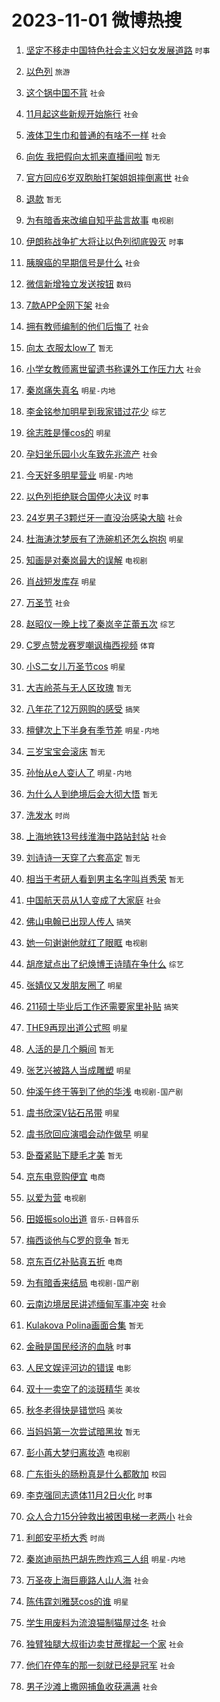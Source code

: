 # 2023-11-01 微博热搜 
1. [坚定不移走中国特色社会主义妇女发展道路](https://m.weibo.cn/search?containerid=100103type%3D1%26t%3D10%26q%3D%23%E5%9D%9A%E5%AE%9A%E4%B8%8D%E7%A7%BB%E8%B5%B0%E4%B8%AD%E5%9B%BD%E7%89%B9%E8%89%B2%E7%A4%BE%E4%BC%9A%E4%B8%BB%E4%B9%89%E5%A6%87%E5%A5%B3%E5%8F%91%E5%B1%95%E9%81%93%E8%B7%AF%23&stream_entry_id=51&isnewpage=1&extparam=seat%3D1%26stream_entry_id%3D51%26c_type%3D51%26q%3D%2523%25E5%259D%259A%25E5%25AE%259A%25E4%25B8%258D%25E7%25A7%25BB%25E8%25B5%25B0%25E4%25B8%25AD%25E5%259B%25BD%25E7%2589%25B9%25E8%2589%25B2%25E7%25A4%25BE%25E4%25BC%259A%25E4%25B8%25BB%25E4%25B9%2589%25E5%25A6%2587%25E5%25A5%25B3%25E5%258F%2591%25E5%25B1%2595%25E9%2581%2593%25E8%25B7%25AF%2523%26cate%3D10103%26pos%3D0%26filter_type%3Drealtimehot%26dgr%3D0%26display_time%3D1698786250%26pre_seqid%3D169878625049602049926) `时事` 

2. [以色列](https://m.weibo.cn/search?containerid=100103type%3D1%26t%3D10%26q%3D%23%E4%BB%A5%E8%89%B2%E5%88%97%23&stream_entry_id=31&isnewpage=1&extparam=seat%3D1%26flag%3D16%26c_type%3D31%26realpos%3D1%26band_rank%3D1%26cate%3D5001%26lcate%3D5001%26q%3D%2523%25E4%25BB%25A5%25E8%2589%25B2%25E5%2588%2597%2523%26dgr%3D0%26filter_type%3Drealtimehot%26stream_entry_id%3D31%26pos%3D0%26display_time%3D1698786250%26pre_seqid%3D169878625049602049926) `旅游` 

3. [这个锅中国不背](https://m.weibo.cn/search?containerid=100103type%3D1%26t%3D10%26q%3D%23%E8%BF%99%E4%B8%AA%E9%94%85%E4%B8%AD%E5%9B%BD%E4%B8%8D%E8%83%8C%23&stream_entry_id=31&isnewpage=1&extparam=seat%3D1%26flag%3D1%26c_type%3D31%26realpos%3D2%26band_rank%3D2%26cate%3D5001%26lcate%3D5001%26q%3D%2523%25E8%25BF%2599%25E4%25B8%25AA%25E9%2594%2585%25E4%25B8%25AD%25E5%259B%25BD%25E4%25B8%258D%25E8%2583%258C%2523%26dgr%3D0%26filter_type%3Drealtimehot%26stream_entry_id%3D31%26pos%3D1%26display_time%3D1698786250%26pre_seqid%3D169878625049602049926) `社会` 

4. [11月起这些新规开始施行](https://m.weibo.cn/search?containerid=100103type%3D1%26t%3D10%26q%3D%2311%E6%9C%88%E8%B5%B7%E8%BF%99%E4%BA%9B%E6%96%B0%E8%A7%84%E5%BC%80%E5%A7%8B%E6%96%BD%E8%A1%8C%23&stream_entry_id=31&isnewpage=1&extparam=seat%3D1%26flag%3D0%26c_type%3D31%26realpos%3D3%26band_rank%3D3%26cate%3D5001%26lcate%3D5001%26q%3D%252311%25E6%259C%2588%25E8%25B5%25B7%25E8%25BF%2599%25E4%25BA%259B%25E6%2596%25B0%25E8%25A7%2584%25E5%25BC%2580%25E5%25A7%258B%25E6%2596%25BD%25E8%25A1%258C%2523%26dgr%3D0%26filter_type%3Drealtimehot%26stream_entry_id%3D31%26pos%3D2%26display_time%3D1698786250%26pre_seqid%3D169878625049602049926) `社会` 

5. [液体卫生巾和普通的有啥不一样](https://m.weibo.cn/search?containerid=100103type%3D1%26t%3D10%26q%3D%23%E6%B6%B2%E4%BD%93%E5%8D%AB%E7%94%9F%E5%B7%BE%E5%92%8C%E6%99%AE%E9%80%9A%E7%9A%84%E6%9C%89%E5%95%A5%E4%B8%8D%E4%B8%80%E6%A0%B7%23&stream_entry_id=31&isnewpage=1&extparam=seat%3D1%26stream_entry_id%3D31%26c_type%3D31%26band_rank%3D4%26cate%3D5001%26is_ad_pos%3D1%26dgr%3D0%26adid%3D209761%26pos%3D3%26filter_type%3Drealtimehot%26q%3D%2523%25E6%25B6%25B2%25E4%25BD%2593%25E5%258D%25AB%25E7%2594%259F%25E5%25B7%25BE%25E5%2592%258C%25E6%2599%25AE%25E9%2580%259A%25E7%259A%2584%25E6%259C%2589%25E5%2595%25A5%25E4%25B8%258D%25E4%25B8%2580%25E6%25A0%25B7%2523%26lcate%3D5001%26topic_ad%3D1%26display_time%3D1698786250%26pre_seqid%3D169878625049602049926) `社会` 

6. [向佐 我把假向太抓来直播间啦](https://m.weibo.cn/search?containerid=100103type%3D1%26t%3D10%26q%3D%E5%90%91%E4%BD%90+%E6%88%91%E6%8A%8A%E5%81%87%E5%90%91%E5%A4%AA%E6%8A%93%E6%9D%A5%E7%9B%B4%E6%92%AD%E9%97%B4%E5%95%A6&stream_entry_id=31&isnewpage=1&extparam=seat%3D1%26flag%3D2%26c_type%3D31%26realpos%3D4%26band_rank%3D4%26cate%3D5001%26lcate%3D5001%26q%3D%25E5%2590%2591%25E4%25BD%2590%2520%25E6%2588%2591%25E6%258A%258A%25E5%2581%2587%25E5%2590%2591%25E5%25A4%25AA%25E6%258A%2593%25E6%259D%25A5%25E7%259B%25B4%25E6%2592%25AD%25E9%2597%25B4%25E5%2595%25A6%26dgr%3D0%26filter_type%3Drealtimehot%26stream_entry_id%3D31%26pos%3D4%26display_time%3D1698786250%26pre_seqid%3D169878625049602049926) `暂无` 

7. [官方回应6岁双胞胎打架姐姐摔倒离世](https://m.weibo.cn/search?containerid=100103type%3D1%26t%3D10%26q%3D%23%E5%AE%98%E6%96%B9%E5%9B%9E%E5%BA%946%E5%B2%81%E5%8F%8C%E8%83%9E%E8%83%8E%E6%89%93%E6%9E%B6%E5%A7%90%E5%A7%90%E6%91%94%E5%80%92%E7%A6%BB%E4%B8%96%23&stream_entry_id=31&isnewpage=1&extparam=seat%3D1%26flag%3D0%26c_type%3D31%26realpos%3D5%26band_rank%3D5%26cate%3D5001%26lcate%3D5001%26q%3D%2523%25E5%25AE%2598%25E6%2596%25B9%25E5%259B%259E%25E5%25BA%25946%25E5%25B2%2581%25E5%258F%258C%25E8%2583%259E%25E8%2583%258E%25E6%2589%2593%25E6%259E%25B6%25E5%25A7%2590%25E5%25A7%2590%25E6%2591%2594%25E5%2580%2592%25E7%25A6%25BB%25E4%25B8%2596%2523%26dgr%3D0%26filter_type%3Drealtimehot%26stream_entry_id%3D31%26pos%3D5%26display_time%3D1698786250%26pre_seqid%3D169878625049602049926) `社会` 

8. [退款](https://m.weibo.cn/search?containerid=100103type%3D1%26t%3D10%26q%3D%E9%80%80%E6%AC%BE&stream_entry_id=31&isnewpage=1&extparam=seat%3D1%26flag%3D2%26c_type%3D31%26realpos%3D6%26band_rank%3D6%26cate%3D5001%26lcate%3D5001%26q%3D%25E9%2580%2580%25E6%25AC%25BE%26dgr%3D0%26filter_type%3Drealtimehot%26stream_entry_id%3D31%26pos%3D6%26display_time%3D1698786250%26pre_seqid%3D169878625049602049926) `暂无` 

9. [为有暗香来改编自知乎盐言故事](https://m.weibo.cn/search?containerid=100103type%3D1%26t%3D10%26q%3D%23%E4%B8%BA%E6%9C%89%E6%9A%97%E9%A6%99%E6%9D%A5%E6%94%B9%E7%BC%96%E8%87%AA%E7%9F%A5%E4%B9%8E%E7%9B%90%E8%A8%80%E6%95%85%E4%BA%8B%23&stream_entry_id=31&isnewpage=1&extparam=seat%3D1%26stream_entry_id%3D31%26c_type%3D31%26band_rank%3D7%26cate%3D5001%26is_ad_pos%3D1%26dgr%3D0%26adid%3D209891%26pos%3D7%26filter_type%3Drealtimehot%26q%3D%2523%25E4%25B8%25BA%25E6%259C%2589%25E6%259A%2597%25E9%25A6%2599%25E6%259D%25A5%25E6%2594%25B9%25E7%25BC%2596%25E8%2587%25AA%25E7%259F%25A5%25E4%25B9%258E%25E7%259B%2590%25E8%25A8%2580%25E6%2595%2585%25E4%25BA%258B%2523%26lcate%3D5001%26topic_ad%3D1%26display_time%3D1698786250%26pre_seqid%3D169878625049602049926) `电视剧` 

10. [伊朗称战争扩大将让以色列彻底毁灭](https://m.weibo.cn/search?containerid=100103type%3D1%26t%3D10%26q%3D%23%E4%BC%8A%E6%9C%97%E7%A7%B0%E6%88%98%E4%BA%89%E6%89%A9%E5%A4%A7%E5%B0%86%E8%AE%A9%E4%BB%A5%E8%89%B2%E5%88%97%E5%BD%BB%E5%BA%95%E6%AF%81%E7%81%AD%23&stream_entry_id=31&isnewpage=1&extparam=seat%3D1%26flag%3D0%26c_type%3D31%26realpos%3D7%26band_rank%3D7%26cate%3D5001%26lcate%3D5001%26q%3D%2523%25E4%25BC%258A%25E6%259C%2597%25E7%25A7%25B0%25E6%2588%2598%25E4%25BA%2589%25E6%2589%25A9%25E5%25A4%25A7%25E5%25B0%2586%25E8%25AE%25A9%25E4%25BB%25A5%25E8%2589%25B2%25E5%2588%2597%25E5%25BD%25BB%25E5%25BA%2595%25E6%25AF%2581%25E7%2581%25AD%2523%26dgr%3D0%26filter_type%3Drealtimehot%26stream_entry_id%3D31%26pos%3D8%26display_time%3D1698786250%26pre_seqid%3D169878625049602049926) `时事` 

11. [胰腺癌的早期信号是什么](https://m.weibo.cn/search?containerid=100103type%3D1%26t%3D10%26q%3D%23%E8%83%B0%E8%85%BA%E7%99%8C%E7%9A%84%E6%97%A9%E6%9C%9F%E4%BF%A1%E5%8F%B7%E6%98%AF%E4%BB%80%E4%B9%88%23&stream_entry_id=31&isnewpage=1&extparam=seat%3D1%26flag%3D0%26c_type%3D31%26realpos%3D8%26band_rank%3D8%26cate%3D5001%26lcate%3D5001%26q%3D%2523%25E8%2583%25B0%25E8%2585%25BA%25E7%2599%258C%25E7%259A%2584%25E6%2597%25A9%25E6%259C%259F%25E4%25BF%25A1%25E5%258F%25B7%25E6%2598%25AF%25E4%25BB%2580%25E4%25B9%2588%2523%26dgr%3D0%26filter_type%3Drealtimehot%26stream_entry_id%3D31%26pos%3D9%26display_time%3D1698786250%26pre_seqid%3D169878625049602049926) `社会` 

12. [微信新增独立发送按钮](https://m.weibo.cn/search?containerid=100103type%3D1%26t%3D10%26q%3D%23%E5%BE%AE%E4%BF%A1%E6%96%B0%E5%A2%9E%E7%8B%AC%E7%AB%8B%E5%8F%91%E9%80%81%E6%8C%89%E9%92%AE%23&stream_entry_id=31&isnewpage=1&extparam=seat%3D1%26flag%3D0%26c_type%3D31%26realpos%3D9%26band_rank%3D9%26cate%3D5001%26lcate%3D5001%26q%3D%2523%25E5%25BE%25AE%25E4%25BF%25A1%25E6%2596%25B0%25E5%25A2%259E%25E7%258B%25AC%25E7%25AB%258B%25E5%258F%2591%25E9%2580%2581%25E6%258C%2589%25E9%2592%25AE%2523%26dgr%3D0%26filter_type%3Drealtimehot%26stream_entry_id%3D31%26pos%3D10%26display_time%3D1698786250%26pre_seqid%3D169878625049602049926) `数码` 

13. [7款APP全网下架](https://m.weibo.cn/search?containerid=100103type%3D1%26t%3D10%26q%3D%237%E6%AC%BEAPP%E5%85%A8%E7%BD%91%E4%B8%8B%E6%9E%B6%23&stream_entry_id=31&isnewpage=1&extparam=seat%3D1%26flag%3D0%26c_type%3D31%26realpos%3D10%26band_rank%3D10%26cate%3D5001%26lcate%3D5001%26q%3D%25237%25E6%25AC%25BEAPP%25E5%2585%25A8%25E7%25BD%2591%25E4%25B8%258B%25E6%259E%25B6%2523%26dgr%3D0%26filter_type%3Drealtimehot%26stream_entry_id%3D31%26pos%3D11%26display_time%3D1698786250%26pre_seqid%3D169878625049602049926) `社会` 

14. [拥有教师编制的他们后悔了](https://m.weibo.cn/search?containerid=100103type%3D1%26t%3D10%26q%3D%23%E6%8B%A5%E6%9C%89%E6%95%99%E5%B8%88%E7%BC%96%E5%88%B6%E7%9A%84%E4%BB%96%E4%BB%AC%E5%90%8E%E6%82%94%E4%BA%86%23&stream_entry_id=31&isnewpage=1&extparam=seat%3D1%26flag%3D2%26c_type%3D31%26realpos%3D11%26band_rank%3D11%26cate%3D5001%26lcate%3D5001%26q%3D%2523%25E6%258B%25A5%25E6%259C%2589%25E6%2595%2599%25E5%25B8%2588%25E7%25BC%2596%25E5%2588%25B6%25E7%259A%2584%25E4%25BB%2596%25E4%25BB%25AC%25E5%2590%258E%25E6%2582%2594%25E4%25BA%2586%2523%26dgr%3D0%26filter_type%3Drealtimehot%26stream_entry_id%3D31%26pos%3D12%26display_time%3D1698786250%26pre_seqid%3D169878625049602049926) `社会` 

15. [向太 衣服太low了](https://m.weibo.cn/search?containerid=100103type%3D1%26t%3D10%26q%3D%E5%90%91%E5%A4%AA+%E8%A1%A3%E6%9C%8D%E5%A4%AAlow%E4%BA%86&stream_entry_id=31&isnewpage=1&extparam=seat%3D1%26flag%3D2%26c_type%3D31%26realpos%3D12%26band_rank%3D12%26cate%3D5001%26lcate%3D5001%26q%3D%25E5%2590%2591%25E5%25A4%25AA%2520%25E8%25A1%25A3%25E6%259C%258D%25E5%25A4%25AAlow%25E4%25BA%2586%26dgr%3D0%26filter_type%3Drealtimehot%26stream_entry_id%3D31%26pos%3D13%26display_time%3D1698786250%26pre_seqid%3D169878625049602049926) `暂无` 

16. [小学女教师离世留遗书称课外工作压力大](https://m.weibo.cn/search?containerid=100103type%3D1%26t%3D10%26q%3D%23%E5%B0%8F%E5%AD%A6%E5%A5%B3%E6%95%99%E5%B8%88%E7%A6%BB%E4%B8%96%E7%95%99%E9%81%97%E4%B9%A6%E7%A7%B0%E8%AF%BE%E5%A4%96%E5%B7%A5%E4%BD%9C%E5%8E%8B%E5%8A%9B%E5%A4%A7%23&stream_entry_id=31&isnewpage=1&extparam=seat%3D1%26flag%3D0%26c_type%3D31%26realpos%3D13%26band_rank%3D13%26cate%3D5001%26lcate%3D5001%26q%3D%2523%25E5%25B0%258F%25E5%25AD%25A6%25E5%25A5%25B3%25E6%2595%2599%25E5%25B8%2588%25E7%25A6%25BB%25E4%25B8%2596%25E7%2595%2599%25E9%2581%2597%25E4%25B9%25A6%25E7%25A7%25B0%25E8%25AF%25BE%25E5%25A4%2596%25E5%25B7%25A5%25E4%25BD%259C%25E5%258E%258B%25E5%258A%259B%25E5%25A4%25A7%2523%26dgr%3D0%26filter_type%3Drealtimehot%26stream_entry_id%3D31%26pos%3D14%26display_time%3D1698786250%26pre_seqid%3D169878625049602049926) `社会` 

17. [秦岚痛失真名](https://m.weibo.cn/search?containerid=100103type%3D1%26t%3D10%26q%3D%23%E7%A7%A6%E5%B2%9A%E7%97%9B%E5%A4%B1%E7%9C%9F%E5%90%8D%23&stream_entry_id=31&isnewpage=1&extparam=seat%3D1%26flag%3D0%26c_type%3D31%26realpos%3D14%26band_rank%3D14%26cate%3D5001%26lcate%3D5001%26q%3D%2523%25E7%25A7%25A6%25E5%25B2%259A%25E7%2597%259B%25E5%25A4%25B1%25E7%259C%259F%25E5%2590%258D%2523%26dgr%3D0%26filter_type%3Drealtimehot%26stream_entry_id%3D31%26pos%3D15%26display_time%3D1698786250%26pre_seqid%3D169878625049602049926) `明星-内地` 

18. [李金铭参加明星到我家错过花少](https://m.weibo.cn/search?containerid=100103type%3D1%26t%3D10%26q%3D%23%E6%9D%8E%E9%87%91%E9%93%AD%E5%8F%82%E5%8A%A0%E6%98%8E%E6%98%9F%E5%88%B0%E6%88%91%E5%AE%B6%E9%94%99%E8%BF%87%E8%8A%B1%E5%B0%91%23&stream_entry_id=31&isnewpage=1&extparam=seat%3D1%26flag%3D0%26c_type%3D31%26realpos%3D15%26band_rank%3D15%26cate%3D5001%26lcate%3D5001%26q%3D%2523%25E6%259D%258E%25E9%2587%2591%25E9%2593%25AD%25E5%258F%2582%25E5%258A%25A0%25E6%2598%258E%25E6%2598%259F%25E5%2588%25B0%25E6%2588%2591%25E5%25AE%25B6%25E9%2594%2599%25E8%25BF%2587%25E8%258A%25B1%25E5%25B0%2591%2523%26dgr%3D0%26filter_type%3Drealtimehot%26stream_entry_id%3D31%26pos%3D16%26display_time%3D1698786250%26pre_seqid%3D169878625049602049926) `综艺` 

19. [徐志胜是懂cos的](https://m.weibo.cn/search?containerid=100103type%3D1%26t%3D10%26q%3D%23%E5%BE%90%E5%BF%97%E8%83%9C%E6%98%AF%E6%87%82cos%E7%9A%84%23&stream_entry_id=31&isnewpage=1&extparam=seat%3D1%26flag%3D0%26c_type%3D31%26realpos%3D16%26band_rank%3D16%26cate%3D5001%26lcate%3D5001%26q%3D%2523%25E5%25BE%2590%25E5%25BF%2597%25E8%2583%259C%25E6%2598%25AF%25E6%2587%2582cos%25E7%259A%2584%2523%26dgr%3D0%26filter_type%3Drealtimehot%26stream_entry_id%3D31%26pos%3D17%26display_time%3D1698786250%26pre_seqid%3D169878625049602049926) `明星` 

20. [孕妇坐乐园小火车致先兆流产](https://m.weibo.cn/search?containerid=100103type%3D1%26t%3D10%26q%3D%23%E5%AD%95%E5%A6%87%E5%9D%90%E4%B9%90%E5%9B%AD%E5%B0%8F%E7%81%AB%E8%BD%A6%E8%87%B4%E5%85%88%E5%85%86%E6%B5%81%E4%BA%A7%23&stream_entry_id=31&isnewpage=1&extparam=seat%3D1%26flag%3D0%26c_type%3D31%26realpos%3D17%26band_rank%3D17%26cate%3D5001%26lcate%3D5001%26q%3D%2523%25E5%25AD%2595%25E5%25A6%2587%25E5%259D%2590%25E4%25B9%2590%25E5%259B%25AD%25E5%25B0%258F%25E7%2581%25AB%25E8%25BD%25A6%25E8%2587%25B4%25E5%2585%2588%25E5%2585%2586%25E6%25B5%2581%25E4%25BA%25A7%2523%26dgr%3D0%26filter_type%3Drealtimehot%26stream_entry_id%3D31%26pos%3D18%26display_time%3D1698786250%26pre_seqid%3D169878625049602049926) `社会` 

21. [今天好多明星营业](https://m.weibo.cn/search?containerid=100103type%3D1%26t%3D10%26q%3D%23%E4%BB%8A%E5%A4%A9%E5%A5%BD%E5%A4%9A%E6%98%8E%E6%98%9F%E8%90%A5%E4%B8%9A%23&stream_entry_id=31&isnewpage=1&extparam=seat%3D1%26flag%3D0%26c_type%3D31%26realpos%3D18%26band_rank%3D18%26cate%3D5001%26lcate%3D5001%26q%3D%2523%25E4%25BB%258A%25E5%25A4%25A9%25E5%25A5%25BD%25E5%25A4%259A%25E6%2598%258E%25E6%2598%259F%25E8%2590%25A5%25E4%25B8%259A%2523%26dgr%3D0%26filter_type%3Drealtimehot%26stream_entry_id%3D31%26pos%3D19%26display_time%3D1698786250%26pre_seqid%3D169878625049602049926) `明星-内地` 

22. [以色列拒绝联合国停火决议](https://m.weibo.cn/search?containerid=100103type%3D1%26t%3D10%26q%3D%23%E4%BB%A5%E8%89%B2%E5%88%97%E6%8B%92%E7%BB%9D%E8%81%94%E5%90%88%E5%9B%BD%E5%81%9C%E7%81%AB%E5%86%B3%E8%AE%AE%23&stream_entry_id=31&isnewpage=1&extparam=seat%3D1%26flag%3D0%26c_type%3D31%26realpos%3D19%26band_rank%3D19%26cate%3D5001%26lcate%3D5001%26q%3D%2523%25E4%25BB%25A5%25E8%2589%25B2%25E5%2588%2597%25E6%258B%2592%25E7%25BB%259D%25E8%2581%2594%25E5%2590%2588%25E5%259B%25BD%25E5%2581%259C%25E7%2581%25AB%25E5%2586%25B3%25E8%25AE%25AE%2523%26dgr%3D0%26filter_type%3Drealtimehot%26stream_entry_id%3D31%26pos%3D20%26display_time%3D1698786250%26pre_seqid%3D169878625049602049926) `时事` 

23. [24岁男子3颗烂牙一直没治感染大脑](https://m.weibo.cn/search?containerid=100103type%3D1%26t%3D10%26q%3D%2324%E5%B2%81%E7%94%B7%E5%AD%903%E9%A2%97%E7%83%82%E7%89%99%E4%B8%80%E7%9B%B4%E6%B2%A1%E6%B2%BB%E6%84%9F%E6%9F%93%E5%A4%A7%E8%84%91%23&stream_entry_id=31&isnewpage=1&extparam=seat%3D1%26flag%3D0%26c_type%3D31%26realpos%3D20%26band_rank%3D20%26cate%3D5001%26lcate%3D5001%26q%3D%252324%25E5%25B2%2581%25E7%2594%25B7%25E5%25AD%25903%25E9%25A2%2597%25E7%2583%2582%25E7%2589%2599%25E4%25B8%2580%25E7%259B%25B4%25E6%25B2%25A1%25E6%25B2%25BB%25E6%2584%259F%25E6%259F%2593%25E5%25A4%25A7%25E8%2584%2591%2523%26dgr%3D0%26filter_type%3Drealtimehot%26stream_entry_id%3D31%26pos%3D21%26display_time%3D1698786250%26pre_seqid%3D169878625049602049926) `社会` 

24. [杜海涛沈梦辰有了洗碗机还怎么抱抱](https://m.weibo.cn/search?containerid=100103type%3D1%26t%3D10%26q%3D%23%E6%9D%9C%E6%B5%B7%E6%B6%9B%E6%B2%88%E6%A2%A6%E8%BE%B0%E6%9C%89%E4%BA%86%E6%B4%97%E7%A2%97%E6%9C%BA%E8%BF%98%E6%80%8E%E4%B9%88%E6%8A%B1%E6%8A%B1%23&stream_entry_id=31&isnewpage=1&extparam=seat%3D1%26flag%3D0%26c_type%3D31%26realpos%3D21%26band_rank%3D21%26cate%3D5001%26lcate%3D5001%26q%3D%2523%25E6%259D%259C%25E6%25B5%25B7%25E6%25B6%259B%25E6%25B2%2588%25E6%25A2%25A6%25E8%25BE%25B0%25E6%259C%2589%25E4%25BA%2586%25E6%25B4%2597%25E7%25A2%2597%25E6%259C%25BA%25E8%25BF%2598%25E6%2580%258E%25E4%25B9%2588%25E6%258A%25B1%25E6%258A%25B1%2523%26dgr%3D0%26filter_type%3Drealtimehot%26stream_entry_id%3D31%26pos%3D22%26display_time%3D1698786250%26pre_seqid%3D169878625049602049926) `明星` 

25. [知画是对秦岚最大的误解](https://m.weibo.cn/search?containerid=100103type%3D1%26t%3D10%26q%3D%23%E7%9F%A5%E7%94%BB%E6%98%AF%E5%AF%B9%E7%A7%A6%E5%B2%9A%E6%9C%80%E5%A4%A7%E7%9A%84%E8%AF%AF%E8%A7%A3%23&stream_entry_id=31&isnewpage=1&extparam=seat%3D1%26flag%3D0%26c_type%3D31%26realpos%3D22%26band_rank%3D22%26cate%3D5001%26lcate%3D5001%26q%3D%2523%25E7%259F%25A5%25E7%2594%25BB%25E6%2598%25AF%25E5%25AF%25B9%25E7%25A7%25A6%25E5%25B2%259A%25E6%259C%2580%25E5%25A4%25A7%25E7%259A%2584%25E8%25AF%25AF%25E8%25A7%25A3%2523%26dgr%3D0%26filter_type%3Drealtimehot%26stream_entry_id%3D31%26pos%3D23%26display_time%3D1698786250%26pre_seqid%3D169878625049602049926) `电视剧` 

26. [肖战短发库存](https://m.weibo.cn/search?containerid=100103type%3D1%26t%3D10%26q%3D%23%E8%82%96%E6%88%98%E7%9F%AD%E5%8F%91%E5%BA%93%E5%AD%98%23&stream_entry_id=31&isnewpage=1&extparam=seat%3D1%26flag%3D0%26c_type%3D31%26realpos%3D23%26band_rank%3D23%26cate%3D5001%26lcate%3D5001%26q%3D%2523%25E8%2582%2596%25E6%2588%2598%25E7%259F%25AD%25E5%258F%2591%25E5%25BA%2593%25E5%25AD%2598%2523%26dgr%3D0%26filter_type%3Drealtimehot%26stream_entry_id%3D31%26pos%3D24%26display_time%3D1698786250%26pre_seqid%3D169878625049602049926) `明星` 

27. [万圣节](https://m.weibo.cn/search?containerid=100103type%3D1%26t%3D10%26q%3D%E4%B8%87%E5%9C%A3%E8%8A%82&stream_entry_id=31&isnewpage=1&extparam=seat%3D1%26flag%3D0%26c_type%3D31%26realpos%3D24%26band_rank%3D24%26cate%3D5001%26lcate%3D5001%26q%3D%25E4%25B8%2587%25E5%259C%25A3%25E8%258A%2582%26dgr%3D0%26filter_type%3Drealtimehot%26stream_entry_id%3D31%26pos%3D25%26display_time%3D1698786250%26pre_seqid%3D169878625049602049926) `社会` 

28. [赵昭仪一晚上找了秦岚辛芷蕾五次](https://m.weibo.cn/search?containerid=100103type%3D1%26t%3D10%26q%3D%23%E8%B5%B5%E6%98%AD%E4%BB%AA%E4%B8%80%E6%99%9A%E4%B8%8A%E6%89%BE%E4%BA%86%E7%A7%A6%E5%B2%9A%E8%BE%9B%E8%8A%B7%E8%95%BE%E4%BA%94%E6%AC%A1%23&stream_entry_id=31&isnewpage=1&extparam=seat%3D1%26flag%3D0%26c_type%3D31%26realpos%3D25%26band_rank%3D25%26cate%3D5001%26lcate%3D5001%26q%3D%2523%25E8%25B5%25B5%25E6%2598%25AD%25E4%25BB%25AA%25E4%25B8%2580%25E6%2599%259A%25E4%25B8%258A%25E6%2589%25BE%25E4%25BA%2586%25E7%25A7%25A6%25E5%25B2%259A%25E8%25BE%259B%25E8%258A%25B7%25E8%2595%25BE%25E4%25BA%2594%25E6%25AC%25A1%2523%26dgr%3D0%26filter_type%3Drealtimehot%26stream_entry_id%3D31%26pos%3D26%26display_time%3D1698786250%26pre_seqid%3D169878625049602049926) `综艺` 

29. [C罗点赞龙赛罗嘲讽梅西视频](https://m.weibo.cn/search?containerid=100103type%3D1%26t%3D10%26q%3D%23C%E7%BD%97%E7%82%B9%E8%B5%9E%E9%BE%99%E8%B5%9B%E7%BD%97%E5%98%B2%E8%AE%BD%E6%A2%85%E8%A5%BF%E8%A7%86%E9%A2%91%23&stream_entry_id=31&isnewpage=1&extparam=seat%3D1%26flag%3D0%26c_type%3D31%26realpos%3D26%26band_rank%3D26%26cate%3D5001%26lcate%3D5001%26q%3D%2523C%25E7%25BD%2597%25E7%2582%25B9%25E8%25B5%259E%25E9%25BE%2599%25E8%25B5%259B%25E7%25BD%2597%25E5%2598%25B2%25E8%25AE%25BD%25E6%25A2%2585%25E8%25A5%25BF%25E8%25A7%2586%25E9%25A2%2591%2523%26dgr%3D0%26filter_type%3Drealtimehot%26stream_entry_id%3D31%26pos%3D27%26display_time%3D1698786250%26pre_seqid%3D169878625049602049926) `体育` 

30. [小S二女儿万圣节cos](https://m.weibo.cn/search?containerid=100103type%3D1%26t%3D10%26q%3D%23%E5%B0%8FS%E4%BA%8C%E5%A5%B3%E5%84%BF%E4%B8%87%E5%9C%A3%E8%8A%82cos%23&stream_entry_id=31&isnewpage=1&extparam=seat%3D1%26flag%3D0%26c_type%3D31%26realpos%3D27%26band_rank%3D27%26cate%3D5001%26lcate%3D5001%26q%3D%2523%25E5%25B0%258FS%25E4%25BA%258C%25E5%25A5%25B3%25E5%2584%25BF%25E4%25B8%2587%25E5%259C%25A3%25E8%258A%2582cos%2523%26dgr%3D0%26filter_type%3Drealtimehot%26stream_entry_id%3D31%26pos%3D28%26display_time%3D1698786250%26pre_seqid%3D169878625049602049926) `明星` 

31. [大吉岭茶与无人区玫瑰](https://m.weibo.cn/search?containerid=100103type%3D1%26t%3D10%26q%3D%E5%A4%A7%E5%90%89%E5%B2%AD%E8%8C%B6%E4%B8%8E%E6%97%A0%E4%BA%BA%E5%8C%BA%E7%8E%AB%E7%91%B0&stream_entry_id=31&isnewpage=1&extparam=seat%3D1%26flag%3D0%26c_type%3D31%26realpos%3D28%26band_rank%3D28%26cate%3D5001%26lcate%3D5001%26q%3D%25E5%25A4%25A7%25E5%2590%2589%25E5%25B2%25AD%25E8%258C%25B6%25E4%25B8%258E%25E6%2597%25A0%25E4%25BA%25BA%25E5%258C%25BA%25E7%258E%25AB%25E7%2591%25B0%26dgr%3D0%26filter_type%3Drealtimehot%26stream_entry_id%3D31%26pos%3D29%26display_time%3D1698786250%26pre_seqid%3D169878625049602049926) `暂无` 

32. [八年花了12万网购的感受](https://m.weibo.cn/search?containerid=100103type%3D1%26t%3D10%26q%3D%23%E5%85%AB%E5%B9%B4%E8%8A%B1%E4%BA%8612%E4%B8%87%E7%BD%91%E8%B4%AD%E7%9A%84%E6%84%9F%E5%8F%97%23&stream_entry_id=31&isnewpage=1&extparam=seat%3D1%26flag%3D0%26c_type%3D31%26realpos%3D29%26band_rank%3D29%26cate%3D5001%26lcate%3D5001%26q%3D%2523%25E5%2585%25AB%25E5%25B9%25B4%25E8%258A%25B1%25E4%25BA%258612%25E4%25B8%2587%25E7%25BD%2591%25E8%25B4%25AD%25E7%259A%2584%25E6%2584%259F%25E5%258F%2597%2523%26dgr%3D0%26filter_type%3Drealtimehot%26stream_entry_id%3D31%26pos%3D30%26display_time%3D1698786250%26pre_seqid%3D169878625049602049926) `搞笑` 

33. [檀健次上下半身有季节差](https://m.weibo.cn/search?containerid=100103type%3D1%26t%3D10%26q%3D%23%E6%AA%80%E5%81%A5%E6%AC%A1%E4%B8%8A%E4%B8%8B%E5%8D%8A%E8%BA%AB%E6%9C%89%E5%AD%A3%E8%8A%82%E5%B7%AE%23&stream_entry_id=31&isnewpage=1&extparam=seat%3D1%26flag%3D0%26c_type%3D31%26realpos%3D30%26band_rank%3D30%26cate%3D5001%26lcate%3D5001%26q%3D%2523%25E6%25AA%2580%25E5%2581%25A5%25E6%25AC%25A1%25E4%25B8%258A%25E4%25B8%258B%25E5%258D%258A%25E8%25BA%25AB%25E6%259C%2589%25E5%25AD%25A3%25E8%258A%2582%25E5%25B7%25AE%2523%26dgr%3D0%26filter_type%3Drealtimehot%26stream_entry_id%3D31%26pos%3D31%26display_time%3D1698786250%26pre_seqid%3D169878625049602049926) `明星-内地` 

34. [三岁宝宝会滚床](https://m.weibo.cn/search?containerid=100103type%3D1%26t%3D10%26q%3D%E4%B8%89%E5%B2%81%E5%AE%9D%E5%AE%9D%E4%BC%9A%E6%BB%9A%E5%BA%8A&stream_entry_id=31&isnewpage=1&extparam=seat%3D1%26flag%3D1%26c_type%3D31%26realpos%3D31%26band_rank%3D31%26cate%3D5001%26lcate%3D5001%26q%3D%25E4%25B8%2589%25E5%25B2%2581%25E5%25AE%259D%25E5%25AE%259D%25E4%25BC%259A%25E6%25BB%259A%25E5%25BA%258A%26dgr%3D0%26filter_type%3Drealtimehot%26stream_entry_id%3D31%26pos%3D32%26display_time%3D1698786250%26pre_seqid%3D169878625049602049926) `暂无` 

35. [孙怡从e人变i人了](https://m.weibo.cn/search?containerid=100103type%3D1%26t%3D10%26q%3D%23%E5%AD%99%E6%80%A1%E4%BB%8Ee%E4%BA%BA%E5%8F%98i%E4%BA%BA%E4%BA%86%23&stream_entry_id=31&isnewpage=1&extparam=seat%3D1%26flag%3D1%26c_type%3D31%26realpos%3D32%26band_rank%3D32%26cate%3D5001%26lcate%3D5001%26q%3D%2523%25E5%25AD%2599%25E6%2580%25A1%25E4%25BB%258Ee%25E4%25BA%25BA%25E5%258F%2598i%25E4%25BA%25BA%25E4%25BA%2586%2523%26dgr%3D0%26filter_type%3Drealtimehot%26stream_entry_id%3D31%26pos%3D33%26display_time%3D1698786250%26pre_seqid%3D169878625049602049926) `明星-内地` 

36. [为什么人到绝境后会大彻大悟](https://m.weibo.cn/search?containerid=100103type%3D1%26t%3D10%26q%3D%E4%B8%BA%E4%BB%80%E4%B9%88%E4%BA%BA%E5%88%B0%E7%BB%9D%E5%A2%83%E5%90%8E%E4%BC%9A%E5%A4%A7%E5%BD%BB%E5%A4%A7%E6%82%9F&stream_entry_id=31&isnewpage=1&extparam=seat%3D1%26flag%3D0%26c_type%3D31%26realpos%3D33%26band_rank%3D33%26cate%3D5001%26lcate%3D5001%26q%3D%25E4%25B8%25BA%25E4%25BB%2580%25E4%25B9%2588%25E4%25BA%25BA%25E5%2588%25B0%25E7%25BB%259D%25E5%25A2%2583%25E5%2590%258E%25E4%25BC%259A%25E5%25A4%25A7%25E5%25BD%25BB%25E5%25A4%25A7%25E6%2582%259F%26dgr%3D0%26filter_type%3Drealtimehot%26stream_entry_id%3D31%26pos%3D34%26display_time%3D1698786250%26pre_seqid%3D169878625049602049926) `暂无` 

37. [洗发水](https://m.weibo.cn/search?containerid=100103type%3D1%26t%3D10%26q%3D%E6%B4%97%E5%8F%91%E6%B0%B4&stream_entry_id=31&isnewpage=1&extparam=seat%3D1%26flag%3D0%26c_type%3D31%26realpos%3D34%26band_rank%3D34%26cate%3D5001%26lcate%3D5001%26q%3D%25E6%25B4%2597%25E5%258F%2591%25E6%25B0%25B4%26dgr%3D0%26filter_type%3Drealtimehot%26stream_entry_id%3D31%26pos%3D35%26display_time%3D1698786250%26pre_seqid%3D169878625049602049926) `时尚` 

38. [上海地铁13号线淮海中路站封站](https://m.weibo.cn/search?containerid=100103type%3D1%26t%3D10%26q%3D%23%E4%B8%8A%E6%B5%B7%E5%9C%B0%E9%93%8113%E5%8F%B7%E7%BA%BF%E6%B7%AE%E6%B5%B7%E4%B8%AD%E8%B7%AF%E7%AB%99%E5%B0%81%E7%AB%99%23&stream_entry_id=31&isnewpage=1&extparam=seat%3D1%26flag%3D0%26c_type%3D31%26realpos%3D35%26band_rank%3D35%26cate%3D5001%26lcate%3D5001%26q%3D%2523%25E4%25B8%258A%25E6%25B5%25B7%25E5%259C%25B0%25E9%2593%258113%25E5%258F%25B7%25E7%25BA%25BF%25E6%25B7%25AE%25E6%25B5%25B7%25E4%25B8%25AD%25E8%25B7%25AF%25E7%25AB%2599%25E5%25B0%2581%25E7%25AB%2599%2523%26dgr%3D0%26filter_type%3Drealtimehot%26stream_entry_id%3D31%26pos%3D36%26display_time%3D1698786250%26pre_seqid%3D169878625049602049926) `社会` 

39. [刘诗诗一天穿了六套高定](https://m.weibo.cn/search?containerid=100103type%3D1%26t%3D10%26q%3D%E5%88%98%E8%AF%97%E8%AF%97%E4%B8%80%E5%A4%A9%E7%A9%BF%E4%BA%86%E5%85%AD%E5%A5%97%E9%AB%98%E5%AE%9A&stream_entry_id=31&isnewpage=1&extparam=seat%3D1%26flag%3D0%26c_type%3D31%26realpos%3D36%26band_rank%3D36%26cate%3D5001%26lcate%3D5001%26q%3D%25E5%2588%2598%25E8%25AF%2597%25E8%25AF%2597%25E4%25B8%2580%25E5%25A4%25A9%25E7%25A9%25BF%25E4%25BA%2586%25E5%2585%25AD%25E5%25A5%2597%25E9%25AB%2598%25E5%25AE%259A%26dgr%3D0%26filter_type%3Drealtimehot%26stream_entry_id%3D31%26pos%3D37%26display_time%3D1698786250%26pre_seqid%3D169878625049602049926) `暂无` 

40. [相当于考研人看到男主名字叫肖秀荣](https://m.weibo.cn/search?containerid=100103type%3D1%26t%3D10%26q%3D%E7%9B%B8%E5%BD%93%E4%BA%8E%E8%80%83%E7%A0%94%E4%BA%BA%E7%9C%8B%E5%88%B0%E7%94%B7%E4%B8%BB%E5%90%8D%E5%AD%97%E5%8F%AB%E8%82%96%E7%A7%80%E8%8D%A3&stream_entry_id=31&isnewpage=1&extparam=seat%3D1%26flag%3D0%26c_type%3D31%26realpos%3D37%26band_rank%3D37%26cate%3D5001%26lcate%3D5001%26q%3D%25E7%259B%25B8%25E5%25BD%2593%25E4%25BA%258E%25E8%2580%2583%25E7%25A0%2594%25E4%25BA%25BA%25E7%259C%258B%25E5%2588%25B0%25E7%2594%25B7%25E4%25B8%25BB%25E5%2590%258D%25E5%25AD%2597%25E5%258F%25AB%25E8%2582%2596%25E7%25A7%2580%25E8%258D%25A3%26dgr%3D0%26filter_type%3Drealtimehot%26stream_entry_id%3D31%26pos%3D38%26display_time%3D1698786250%26pre_seqid%3D169878625049602049926) `暂无` 

41. [中国航天员从1人变成了大家庭](https://m.weibo.cn/search?containerid=100103type%3D1%26t%3D10%26q%3D%23%E4%B8%AD%E5%9B%BD%E8%88%AA%E5%A4%A9%E5%91%98%E4%BB%8E1%E4%BA%BA%E5%8F%98%E6%88%90%E4%BA%86%E5%A4%A7%E5%AE%B6%E5%BA%AD%23&stream_entry_id=31&isnewpage=1&extparam=seat%3D1%26flag%3D0%26c_type%3D31%26realpos%3D38%26band_rank%3D38%26cate%3D5001%26lcate%3D5001%26q%3D%2523%25E4%25B8%25AD%25E5%259B%25BD%25E8%2588%25AA%25E5%25A4%25A9%25E5%2591%2598%25E4%25BB%258E1%25E4%25BA%25BA%25E5%258F%2598%25E6%2588%2590%25E4%25BA%2586%25E5%25A4%25A7%25E5%25AE%25B6%25E5%25BA%25AD%2523%26dgr%3D0%26filter_type%3Drealtimehot%26stream_entry_id%3D31%26pos%3D39%26display_time%3D1698786250%26pre_seqid%3D169878625049602049926) `社会` 

42. [佛山电翰已出现人传人](https://m.weibo.cn/search?containerid=100103type%3D1%26t%3D10%26q%3D%23%E4%BD%9B%E5%B1%B1%E7%94%B5%E7%BF%B0%E5%B7%B2%E5%87%BA%E7%8E%B0%E4%BA%BA%E4%BC%A0%E4%BA%BA%23&stream_entry_id=31&isnewpage=1&extparam=seat%3D1%26flag%3D0%26c_type%3D31%26realpos%3D39%26band_rank%3D39%26cate%3D5001%26lcate%3D5001%26q%3D%2523%25E4%25BD%259B%25E5%25B1%25B1%25E7%2594%25B5%25E7%25BF%25B0%25E5%25B7%25B2%25E5%2587%25BA%25E7%258E%25B0%25E4%25BA%25BA%25E4%25BC%25A0%25E4%25BA%25BA%2523%26dgr%3D0%26filter_type%3Drealtimehot%26stream_entry_id%3D31%26pos%3D40%26display_time%3D1698786250%26pre_seqid%3D169878625049602049926) `搞笑` 

43. [她一句谢谢他就红了眼眶](https://m.weibo.cn/search?containerid=100103type%3D1%26t%3D10%26q%3D%23%E5%A5%B9%E4%B8%80%E5%8F%A5%E8%B0%A2%E8%B0%A2%E4%BB%96%E5%B0%B1%E7%BA%A2%E4%BA%86%E7%9C%BC%E7%9C%B6%23&stream_entry_id=31&isnewpage=1&extparam=seat%3D1%26flag%3D0%26c_type%3D31%26realpos%3D40%26band_rank%3D40%26cate%3D5001%26lcate%3D5001%26q%3D%2523%25E5%25A5%25B9%25E4%25B8%2580%25E5%258F%25A5%25E8%25B0%25A2%25E8%25B0%25A2%25E4%25BB%2596%25E5%25B0%25B1%25E7%25BA%25A2%25E4%25BA%2586%25E7%259C%25BC%25E7%259C%25B6%2523%26dgr%3D0%26filter_type%3Drealtimehot%26stream_entry_id%3D31%26pos%3D41%26display_time%3D1698786250%26pre_seqid%3D169878625049602049926) `电视剧` 

44. [胡彦斌点出了纪焕博王诗晴在争什么](https://m.weibo.cn/search?containerid=100103type%3D1%26t%3D10%26q%3D%23%E8%83%A1%E5%BD%A6%E6%96%8C%E7%82%B9%E5%87%BA%E4%BA%86%E7%BA%AA%E7%84%95%E5%8D%9A%E7%8E%8B%E8%AF%97%E6%99%B4%E5%9C%A8%E4%BA%89%E4%BB%80%E4%B9%88%23&stream_entry_id=31&isnewpage=1&extparam=seat%3D1%26flag%3D0%26c_type%3D31%26realpos%3D41%26band_rank%3D41%26cate%3D5001%26lcate%3D5001%26q%3D%2523%25E8%2583%25A1%25E5%25BD%25A6%25E6%2596%258C%25E7%2582%25B9%25E5%2587%25BA%25E4%25BA%2586%25E7%25BA%25AA%25E7%2584%2595%25E5%258D%259A%25E7%258E%258B%25E8%25AF%2597%25E6%2599%25B4%25E5%259C%25A8%25E4%25BA%2589%25E4%25BB%2580%25E4%25B9%2588%2523%26dgr%3D0%26filter_type%3Drealtimehot%26stream_entry_id%3D31%26pos%3D42%26display_time%3D1698786250%26pre_seqid%3D169878625049602049926) `综艺` 

45. [张婧仪又发朋友圈了](https://m.weibo.cn/search?containerid=100103type%3D1%26t%3D10%26q%3D%23%E5%BC%A0%E5%A9%A7%E4%BB%AA%E5%8F%88%E5%8F%91%E6%9C%8B%E5%8F%8B%E5%9C%88%E4%BA%86%23&stream_entry_id=31&isnewpage=1&extparam=seat%3D1%26flag%3D0%26c_type%3D31%26realpos%3D42%26band_rank%3D42%26cate%3D5001%26lcate%3D5001%26q%3D%2523%25E5%25BC%25A0%25E5%25A9%25A7%25E4%25BB%25AA%25E5%258F%2588%25E5%258F%2591%25E6%259C%258B%25E5%258F%258B%25E5%259C%2588%25E4%25BA%2586%2523%26dgr%3D0%26filter_type%3Drealtimehot%26stream_entry_id%3D31%26pos%3D43%26display_time%3D1698786250%26pre_seqid%3D169878625049602049926) `明星` 

46. [211硕士毕业后工作还需要家里补贴](https://m.weibo.cn/search?containerid=100103type%3D1%26t%3D10%26q%3D%23211%E7%A1%95%E5%A3%AB%E6%AF%95%E4%B8%9A%E5%90%8E%E5%B7%A5%E4%BD%9C%E8%BF%98%E9%9C%80%E8%A6%81%E5%AE%B6%E9%87%8C%E8%A1%A5%E8%B4%B4%23&stream_entry_id=31&isnewpage=1&extparam=seat%3D1%26flag%3D0%26c_type%3D31%26realpos%3D43%26band_rank%3D43%26cate%3D5001%26lcate%3D5001%26q%3D%2523211%25E7%25A1%2595%25E5%25A3%25AB%25E6%25AF%2595%25E4%25B8%259A%25E5%2590%258E%25E5%25B7%25A5%25E4%25BD%259C%25E8%25BF%2598%25E9%259C%2580%25E8%25A6%2581%25E5%25AE%25B6%25E9%2587%258C%25E8%25A1%25A5%25E8%25B4%25B4%2523%26dgr%3D0%26filter_type%3Drealtimehot%26stream_entry_id%3D31%26pos%3D44%26display_time%3D1698786250%26pre_seqid%3D169878625049602049926) `搞笑` 

47. [THE9再现出道公式照](https://m.weibo.cn/search?containerid=100103type%3D1%26t%3D10%26q%3D%23THE9%E5%86%8D%E7%8E%B0%E5%87%BA%E9%81%93%E5%85%AC%E5%BC%8F%E7%85%A7%23&stream_entry_id=31&isnewpage=1&extparam=seat%3D1%26flag%3D0%26c_type%3D31%26realpos%3D44%26band_rank%3D44%26cate%3D5001%26lcate%3D5001%26q%3D%2523THE9%25E5%2586%258D%25E7%258E%25B0%25E5%2587%25BA%25E9%2581%2593%25E5%2585%25AC%25E5%25BC%258F%25E7%2585%25A7%2523%26dgr%3D0%26filter_type%3Drealtimehot%26stream_entry_id%3D31%26pos%3D45%26display_time%3D1698786250%26pre_seqid%3D169878625049602049926) `明星` 

48. [人活的是几个瞬间](https://m.weibo.cn/search?containerid=100103type%3D1%26t%3D10%26q%3D%E4%BA%BA%E6%B4%BB%E7%9A%84%E6%98%AF%E5%87%A0%E4%B8%AA%E7%9E%AC%E9%97%B4&stream_entry_id=31&isnewpage=1&extparam=seat%3D1%26flag%3D1%26c_type%3D31%26realpos%3D45%26band_rank%3D45%26cate%3D5001%26lcate%3D5001%26q%3D%25E4%25BA%25BA%25E6%25B4%25BB%25E7%259A%2584%25E6%2598%25AF%25E5%2587%25A0%25E4%25B8%25AA%25E7%259E%25AC%25E9%2597%25B4%26dgr%3D0%26filter_type%3Drealtimehot%26stream_entry_id%3D31%26pos%3D46%26display_time%3D1698786250%26pre_seqid%3D169878625049602049926) `暂无` 

49. [张艺兴被路人当成雕塑](https://m.weibo.cn/search?containerid=100103type%3D1%26t%3D10%26q%3D%23%E5%BC%A0%E8%89%BA%E5%85%B4%E8%A2%AB%E8%B7%AF%E4%BA%BA%E5%BD%93%E6%88%90%E9%9B%95%E5%A1%91%23&stream_entry_id=31&isnewpage=1&extparam=seat%3D1%26flag%3D0%26c_type%3D31%26realpos%3D46%26band_rank%3D46%26cate%3D5001%26lcate%3D5001%26q%3D%2523%25E5%25BC%25A0%25E8%2589%25BA%25E5%2585%25B4%25E8%25A2%25AB%25E8%25B7%25AF%25E4%25BA%25BA%25E5%25BD%2593%25E6%2588%2590%25E9%259B%2595%25E5%25A1%2591%2523%26dgr%3D0%26filter_type%3Drealtimehot%26stream_entry_id%3D31%26pos%3D47%26display_time%3D1698786250%26pre_seqid%3D169878625049602049926) `明星` 

50. [仲溪午终于等到了他的华浅](https://m.weibo.cn/search?containerid=100103type%3D1%26t%3D10%26q%3D%23%E4%BB%B2%E6%BA%AA%E5%8D%88%E7%BB%88%E4%BA%8E%E7%AD%89%E5%88%B0%E4%BA%86%E4%BB%96%E7%9A%84%E5%8D%8E%E6%B5%85%23&stream_entry_id=31&isnewpage=1&extparam=seat%3D1%26flag%3D0%26c_type%3D31%26realpos%3D47%26band_rank%3D47%26cate%3D5001%26lcate%3D5001%26q%3D%2523%25E4%25BB%25B2%25E6%25BA%25AA%25E5%258D%2588%25E7%25BB%2588%25E4%25BA%258E%25E7%25AD%2589%25E5%2588%25B0%25E4%25BA%2586%25E4%25BB%2596%25E7%259A%2584%25E5%258D%258E%25E6%25B5%2585%2523%26dgr%3D0%26filter_type%3Drealtimehot%26stream_entry_id%3D31%26pos%3D48%26display_time%3D1698786250%26pre_seqid%3D169878625049602049926) `电视剧-国产剧` 

51. [虞书欣深V钻石吊带](https://m.weibo.cn/search?containerid=100103type%3D1%26t%3D10%26q%3D%23%E8%99%9E%E4%B9%A6%E6%AC%A3%E6%B7%B1V%E9%92%BB%E7%9F%B3%E5%90%8A%E5%B8%A6%23&stream_entry_id=31&isnewpage=1&extparam=seat%3D1%26flag%3D0%26c_type%3D31%26realpos%3D48%26band_rank%3D48%26cate%3D5001%26lcate%3D5001%26q%3D%2523%25E8%2599%259E%25E4%25B9%25A6%25E6%25AC%25A3%25E6%25B7%25B1V%25E9%2592%25BB%25E7%259F%25B3%25E5%2590%258A%25E5%25B8%25A6%2523%26dgr%3D0%26filter_type%3Drealtimehot%26stream_entry_id%3D31%26pos%3D49%26display_time%3D1698786250%26pre_seqid%3D169878625049602049926) `明星` 

52. [虞书欣回应演唱会动作做早](https://m.weibo.cn/search?containerid=100103type%3D1%26t%3D10%26q%3D%23%E8%99%9E%E4%B9%A6%E6%AC%A3%E5%9B%9E%E5%BA%94%E6%BC%94%E5%94%B1%E4%BC%9A%E5%8A%A8%E4%BD%9C%E5%81%9A%E6%97%A9%23&stream_entry_id=31&isnewpage=1&extparam=seat%3D1%26flag%3D0%26c_type%3D31%26realpos%3D49%26band_rank%3D49%26cate%3D5001%26lcate%3D5001%26q%3D%2523%25E8%2599%259E%25E4%25B9%25A6%25E6%25AC%25A3%25E5%259B%259E%25E5%25BA%2594%25E6%25BC%2594%25E5%2594%25B1%25E4%25BC%259A%25E5%258A%25A8%25E4%25BD%259C%25E5%2581%259A%25E6%2597%25A9%2523%26dgr%3D0%26filter_type%3Drealtimehot%26stream_entry_id%3D31%26pos%3D50%26display_time%3D1698786250%26pre_seqid%3D169878625049602049926) `明星` 

53. [卧蚕紧贴下睫毛才美](https://m.weibo.cn/search?containerid=100103type%3D1%26t%3D10%26q%3D%E5%8D%A7%E8%9A%95%E7%B4%A7%E8%B4%B4%E4%B8%8B%E7%9D%AB%E6%AF%9B%E6%89%8D%E7%BE%8E&stream_entry_id=31&isnewpage=1&extparam=seat%3D1%26flag%3D0%26c_type%3D31%26realpos%3D50%26band_rank%3D50%26cate%3D5001%26lcate%3D5001%26q%3D%25E5%258D%25A7%25E8%259A%2595%25E7%25B4%25A7%25E8%25B4%25B4%25E4%25B8%258B%25E7%259D%25AB%25E6%25AF%259B%25E6%2589%258D%25E7%25BE%258E%26dgr%3D0%26filter_type%3Drealtimehot%26stream_entry_id%3D31%26pos%3D51%26display_time%3D1698786250%26pre_seqid%3D169878625049602049926) `暂无` 

54. [京东电竞购便宜](https://m.weibo.cn/search?containerid=100103type%3D1%26t%3D10%26q%3D%23%E4%BA%AC%E4%B8%9C%E7%94%B5%E7%AB%9E%E8%B4%AD%E4%BE%BF%E5%AE%9C%23&stream_entry_id=31&isnewpage=1&extparam=seat%3D1%26topic_ad%3D1%26pos%3D3%26cate%3D5001%26stream_entry_id%3D31%26dgr%3D0%26band_rank%3D4%26adid%3D209895%26q%3D%2523%25E4%25BA%25AC%25E4%25B8%259C%25E7%2594%25B5%25E7%25AB%259E%25E8%25B4%25AD%25E4%25BE%25BF%25E5%25AE%259C%2523%26is_ad_pos%3D1%26lcate%3D5001%26c_type%3D31%26filter_type%3Drealtimehot%26display_time%3D1698782683%26pre_seqid%3D16987826837260139594) `电商` 

55. [以爱为营](https://m.weibo.cn/search?containerid=100103type%3D1%26t%3D10%26q%3D%E4%BB%A5%E7%88%B1%E4%B8%BA%E8%90%A5&stream_entry_id=31&isnewpage=1&extparam=seat%3D1%26flag%3D0%26pos%3D46%26cate%3D5001%26lcate%3D5001%26filter_type%3Drealtimehot%26q%3D%25E4%25BB%25A5%25E7%2588%25B1%25E4%25B8%25BA%25E8%2590%25A5%26dgr%3D0%26band_rank%3D46%26realpos%3D46%26stream_entry_id%3D31%26c_type%3D31%26display_time%3D1698782683%26pre_seqid%3D16987826837260139594) `电视剧` 

56. [田姬振solo出道](https://m.weibo.cn/search?containerid=100103type%3D1%26t%3D10%26q%3D%23%E7%94%B0%E5%A7%AC%E6%8C%AFsolo%E5%87%BA%E9%81%93%23&stream_entry_id=31&isnewpage=1&extparam=seat%3D1%26flag%3D0%26pos%3D48%26cate%3D5001%26lcate%3D5001%26filter_type%3Drealtimehot%26q%3D%2523%25E7%2594%25B0%25E5%25A7%25AC%25E6%258C%25AFsolo%25E5%2587%25BA%25E9%2581%2593%2523%26dgr%3D0%26band_rank%3D48%26realpos%3D48%26stream_entry_id%3D31%26c_type%3D31%26display_time%3D1698782683%26pre_seqid%3D16987826837260139594) `音乐-日韩音乐` 

57. [梅西谈他与C罗的竞争](https://m.weibo.cn/search?containerid=100103type%3D1%26t%3D10%26q%3D%E6%A2%85%E8%A5%BF%E8%B0%88%E4%BB%96%E4%B8%8EC%E7%BD%97%E7%9A%84%E7%AB%9E%E4%BA%89&stream_entry_id=31&isnewpage=1&extparam=seat%3D1%26flag%3D0%26pos%3D50%26cate%3D5001%26lcate%3D5001%26filter_type%3Drealtimehot%26q%3D%25E6%25A2%2585%25E8%25A5%25BF%25E8%25B0%2588%25E4%25BB%2596%25E4%25B8%258EC%25E7%25BD%2597%25E7%259A%2584%25E7%25AB%259E%25E4%25BA%2589%26dgr%3D0%26band_rank%3D50%26realpos%3D50%26stream_entry_id%3D31%26c_type%3D31%26display_time%3D1698782683%26pre_seqid%3D16987826837260139594) `暂无` 

58. [京东百亿补贴真五折](https://m.weibo.cn/search?containerid=100103type%3D1%26t%3D10%26q%3D%23%E4%BA%AC%E4%B8%9C%E7%99%BE%E4%BA%BF%E8%A1%A5%E8%B4%B4%E7%9C%9F%E4%BA%94%E6%8A%98%23&stream_entry_id=31&isnewpage=1&extparam=seat%3D1%26stream_entry_id%3D31%26c_type%3D31%26band_rank%3D4%26cate%3D5001%26is_ad_pos%3D1%26dgr%3D0%26adid%3D209933%26pos%3D3%26filter_type%3Drealtimehot%26q%3D%2523%25E4%25BA%25AC%25E4%25B8%259C%25E7%2599%25BE%25E4%25BA%25BF%25E8%25A1%25A5%25E8%25B4%25B4%25E7%259C%259F%25E4%25BA%2594%25E6%258A%2598%2523%26lcate%3D5001%26topic_ad%3D1%26display_time%3D1698779039%26pre_seqid%3D169877903943701318781) `电商` 

59. [为有暗香来结局](https://m.weibo.cn/search?containerid=100103type%3D1%26t%3D10%26q%3D%23%E4%B8%BA%E6%9C%89%E6%9A%97%E9%A6%99%E6%9D%A5%E7%BB%93%E5%B1%80%23&stream_entry_id=31&isnewpage=1&extparam=seat%3D1%26flag%3D0%26c_type%3D31%26realpos%3D44%26band_rank%3D44%26cate%3D5001%26lcate%3D5001%26q%3D%2523%25E4%25B8%25BA%25E6%259C%2589%25E6%259A%2597%25E9%25A6%2599%25E6%259D%25A5%25E7%25BB%2593%25E5%25B1%2580%2523%26dgr%3D0%26filter_type%3Drealtimehot%26stream_entry_id%3D31%26pos%3D44%26display_time%3D1698779039%26pre_seqid%3D169877903943701318781) `电视剧-国产剧` 

60. [云南边境居民讲述缅甸军事冲突](https://m.weibo.cn/search?containerid=100103type%3D1%26t%3D10%26q%3D%23%E4%BA%91%E5%8D%97%E8%BE%B9%E5%A2%83%E5%B1%85%E6%B0%91%E8%AE%B2%E8%BF%B0%E7%BC%85%E7%94%B8%E5%86%9B%E4%BA%8B%E5%86%B2%E7%AA%81%23&stream_entry_id=31&isnewpage=1&extparam=seat%3D1%26flag%3D0%26c_type%3D31%26realpos%3D48%26band_rank%3D48%26cate%3D5001%26lcate%3D5001%26q%3D%2523%25E4%25BA%2591%25E5%258D%2597%25E8%25BE%25B9%25E5%25A2%2583%25E5%25B1%2585%25E6%25B0%2591%25E8%25AE%25B2%25E8%25BF%25B0%25E7%25BC%2585%25E7%2594%25B8%25E5%2586%259B%25E4%25BA%258B%25E5%2586%25B2%25E7%25AA%2581%2523%26dgr%3D0%26filter_type%3Drealtimehot%26stream_entry_id%3D31%26pos%3D48%26display_time%3D1698779039%26pre_seqid%3D169877903943701318781) `社会` 

61. [Kulakova Polina画面合集](https://m.weibo.cn/search?containerid=100103type%3D1%26t%3D10%26q%3DKulakova+Polina%E7%94%BB%E9%9D%A2%E5%90%88%E9%9B%86&stream_entry_id=31&isnewpage=1&extparam=seat%3D1%26flag%3D1%26c_type%3D31%26realpos%3D50%26band_rank%3D50%26cate%3D5001%26lcate%3D5001%26q%3DKulakova%2520Polina%25E7%2594%25BB%25E9%259D%25A2%25E5%2590%2588%25E9%259B%2586%26dgr%3D0%26filter_type%3Drealtimehot%26stream_entry_id%3D31%26pos%3D50%26display_time%3D1698779039%26pre_seqid%3D169877903943701318781) `暂无` 

62. [金融是国民经济的血脉](https://m.weibo.cn/search?containerid=100103type%3D1%26t%3D10%26q%3D%23%E9%87%91%E8%9E%8D%E6%98%AF%E5%9B%BD%E6%B0%91%E7%BB%8F%E6%B5%8E%E7%9A%84%E8%A1%80%E8%84%89%23&stream_entry_id=51&isnewpage=1&extparam=seat%3D1%26c_type%3D51%26pos%3D0%26cate%3D10103%26filter_type%3Drealtimehot%26q%3D%2523%25E9%2587%2591%25E8%259E%258D%25E6%2598%25AF%25E5%259B%25BD%25E6%25B0%2591%25E7%25BB%258F%25E6%25B5%258E%25E7%259A%2584%25E8%25A1%2580%25E8%2584%2589%2523%26stream_entry_id%3D51%26dgr%3D0%26display_time%3D1698775461%26pre_seqid%3D169877546132503230346) `时事` 

63. [人民文娱评河边的错误](https://m.weibo.cn/search?containerid=100103type%3D1%26t%3D10%26q%3D%23%E4%BA%BA%E6%B0%91%E6%96%87%E5%A8%B1%E8%AF%84%E6%B2%B3%E8%BE%B9%E7%9A%84%E9%94%99%E8%AF%AF%23&stream_entry_id=31&isnewpage=1&extparam=seat%3D1%26flag%3D0%26pos%3D50%26cate%3D5001%26lcate%3D5001%26filter_type%3Drealtimehot%26q%3D%2523%25E4%25BA%25BA%25E6%25B0%2591%25E6%2596%2587%25E5%25A8%25B1%25E8%25AF%2584%25E6%25B2%25B3%25E8%25BE%25B9%25E7%259A%2584%25E9%2594%2599%25E8%25AF%25AF%2523%26dgr%3D0%26band_rank%3D49%26realpos%3D49%26stream_entry_id%3D31%26c_type%3D31%26display_time%3D1698775461%26pre_seqid%3D169877546132503230346) `电影` 

64. [双十一卖空了的淡斑精华](https://m.weibo.cn/search?containerid=100103type%3D1%26t%3D10%26q%3D%23%E5%8F%8C%E5%8D%81%E4%B8%80%E5%8D%96%E7%A9%BA%E4%BA%86%E7%9A%84%E6%B7%A1%E6%96%91%E7%B2%BE%E5%8D%8E%23&stream_entry_id=31&isnewpage=1&extparam=seat%3D1%26topic_ad%3D1%26pos%3D3%26cate%3D5001%26stream_entry_id%3D31%26dgr%3D0%26band_rank%3D4%26adid%3D209804%26q%3D%2523%25E5%258F%258C%25E5%258D%2581%25E4%25B8%2580%25E5%258D%2596%25E7%25A9%25BA%25E4%25BA%2586%25E7%259A%2584%25E6%25B7%25A1%25E6%2596%2591%25E7%25B2%25BE%25E5%258D%258E%2523%26is_ad_pos%3D1%26lcate%3D5001%26c_type%3D31%26filter_type%3Drealtimehot%26display_time%3D1698771860%26pre_seqid%3D169877186096402189176) `美妆` 

65. [秋冬老得快是错觉吗](https://m.weibo.cn/search?containerid=100103type%3D1%26t%3D10%26q%3D%23%E7%A7%8B%E5%86%AC%E8%80%81%E5%BE%97%E5%BF%AB%E6%98%AF%E9%94%99%E8%A7%89%E5%90%97%23&stream_entry_id=31&isnewpage=1&extparam=seat%3D1%26topic_ad%3D1%26pos%3D7%26cate%3D5001%26stream_entry_id%3D31%26dgr%3D0%26band_rank%3D7%26adid%3D209856%26q%3D%2523%25E7%25A7%258B%25E5%2586%25AC%25E8%2580%2581%25E5%25BE%2597%25E5%25BF%25AB%25E6%2598%25AF%25E9%2594%2599%25E8%25A7%2589%25E5%2590%2597%2523%26is_ad_pos%3D1%26lcate%3D5001%26c_type%3D31%26filter_type%3Drealtimehot%26display_time%3D1698771860%26pre_seqid%3D169877186096402189176) `美妆` 

66. [当妈妈第一次尝试暗黑妆](https://m.weibo.cn/search?containerid=100103type%3D1%26t%3D10%26q%3D%E5%BD%93%E5%A6%88%E5%A6%88%E7%AC%AC%E4%B8%80%E6%AC%A1%E5%B0%9D%E8%AF%95%E6%9A%97%E9%BB%91%E5%A6%86&stream_entry_id=31&isnewpage=1&extparam=seat%3D1%26flag%3D0%26pos%3D41%26cate%3D5001%26lcate%3D5001%26filter_type%3Drealtimehot%26q%3D%25E5%25BD%2593%25E5%25A6%2588%25E5%25A6%2588%25E7%25AC%25AC%25E4%25B8%2580%25E6%25AC%25A1%25E5%25B0%259D%25E8%25AF%2595%25E6%259A%2597%25E9%25BB%2591%25E5%25A6%2586%26dgr%3D0%26band_rank%3D40%26realpos%3D40%26stream_entry_id%3D31%26c_type%3D31%26display_time%3D1698771860%26pre_seqid%3D169877186096402189176) `暂无` 

67. [彭小苒大梦归离妆造](https://m.weibo.cn/search?containerid=100103type%3D1%26t%3D10%26q%3D%23%E5%BD%AD%E5%B0%8F%E8%8B%92%E5%A4%A7%E6%A2%A6%E5%BD%92%E7%A6%BB%E5%A6%86%E9%80%A0%23&stream_entry_id=31&isnewpage=1&extparam=seat%3D1%26flag%3D0%26pos%3D47%26cate%3D5001%26lcate%3D5001%26filter_type%3Drealtimehot%26q%3D%2523%25E5%25BD%25AD%25E5%25B0%258F%25E8%258B%2592%25E5%25A4%25A7%25E6%25A2%25A6%25E5%25BD%2592%25E7%25A6%25BB%25E5%25A6%2586%25E9%2580%25A0%2523%26dgr%3D0%26band_rank%3D46%26realpos%3D46%26stream_entry_id%3D31%26c_type%3D31%26display_time%3D1698771860%26pre_seqid%3D169877186096402189176) `电视剧` 

68. [广东街头的肠粉真是什么都敢加](https://m.weibo.cn/search?containerid=100103type%3D1%26t%3D10%26q%3D%23%E5%B9%BF%E4%B8%9C%E8%A1%97%E5%A4%B4%E7%9A%84%E8%82%A0%E7%B2%89%E7%9C%9F%E6%98%AF%E4%BB%80%E4%B9%88%E9%83%BD%E6%95%A2%E5%8A%A0%23&stream_entry_id=31&isnewpage=1&extparam=seat%3D1%26flag%3D0%26pos%3D48%26cate%3D5001%26lcate%3D5001%26filter_type%3Drealtimehot%26q%3D%2523%25E5%25B9%25BF%25E4%25B8%259C%25E8%25A1%2597%25E5%25A4%25B4%25E7%259A%2584%25E8%2582%25A0%25E7%25B2%2589%25E7%259C%259F%25E6%2598%25AF%25E4%25BB%2580%25E4%25B9%2588%25E9%2583%25BD%25E6%2595%25A2%25E5%258A%25A0%2523%26dgr%3D0%26band_rank%3D47%26realpos%3D47%26stream_entry_id%3D31%26c_type%3D31%26display_time%3D1698771860%26pre_seqid%3D169877186096402189176) `校园` 

69. [李克强同志遗体11月2日火化](https://m.weibo.cn/search?containerid=100103type%3D1%26t%3D10%26q%3D%23%E6%9D%8E%E5%85%8B%E5%BC%BA%E5%90%8C%E5%BF%97%E9%81%97%E4%BD%9311%E6%9C%882%E6%97%A5%E7%81%AB%E5%8C%96%23&stream_entry_id=31&isnewpage=1&extparam=seat%3D1%26flag%3D0%26pos%3D49%26cate%3D5001%26lcate%3D5001%26filter_type%3Drealtimehot%26q%3D%2523%25E6%259D%258E%25E5%2585%258B%25E5%25BC%25BA%25E5%2590%258C%25E5%25BF%2597%25E9%2581%2597%25E4%25BD%259311%25E6%259C%25882%25E6%2597%25A5%25E7%2581%25AB%25E5%258C%2596%2523%26dgr%3D0%26band_rank%3D48%26realpos%3D48%26stream_entry_id%3D31%26c_type%3D31%26display_time%3D1698771860%26pre_seqid%3D169877186096402189176) `时事` 

70. [众人合力15分钟救出被困电梯一老两小](https://m.weibo.cn/search?containerid=100103type%3D1%26t%3D10%26q%3D%23%E4%BC%97%E4%BA%BA%E5%90%88%E5%8A%9B15%E5%88%86%E9%92%9F%E6%95%91%E5%87%BA%E8%A2%AB%E5%9B%B0%E7%94%B5%E6%A2%AF%E4%B8%80%E8%80%81%E4%B8%A4%E5%B0%8F%23&stream_entry_id=31&isnewpage=1&extparam=seat%3D1%26flag%3D32768%26pos%3D50%26cate%3D5001%26lcate%3D5001%26filter_type%3Drealtimehot%26q%3D%2523%25E4%25BC%2597%25E4%25BA%25BA%25E5%2590%2588%25E5%258A%259B15%25E5%2588%2586%25E9%2592%259F%25E6%2595%2591%25E5%2587%25BA%25E8%25A2%25AB%25E5%259B%25B0%25E7%2594%25B5%25E6%25A2%25AF%25E4%25B8%2580%25E8%2580%2581%25E4%25B8%25A4%25E5%25B0%258F%2523%26dgr%3D0%26band_rank%3D49%26realpos%3D49%26stream_entry_id%3D31%26c_type%3D31%26display_time%3D1698771860%26pre_seqid%3D169877186096402189176) `社会` 

71. [利郎安平桥大秀](https://m.weibo.cn/search?containerid=100103type%3D1%26t%3D10%26q%3D%23%E5%88%A9%E9%83%8E%E5%AE%89%E5%B9%B3%E6%A1%A5%E5%A4%A7%E7%A7%80%23&stream_entry_id=31&isnewpage=1&extparam=seat%3D1%26topic_ad%3D1%26pos%3D3%26cate%3D5001%26stream_entry_id%3D31%26dgr%3D0%26band_rank%3D4%26adid%3D209917%26q%3D%2523%25E5%2588%25A9%25E9%2583%258E%25E5%25AE%2589%25E5%25B9%25B3%25E6%25A1%25A5%25E5%25A4%25A7%25E7%25A7%2580%2523%26is_ad_pos%3D1%26lcate%3D5001%26c_type%3D31%26filter_type%3Drealtimehot%26display_time%3D1698768261%26pre_seqid%3D1698768261775020501174) `时尚` 

72. [秦岚迪丽热巴胡先煦炸鸡三人组](https://m.weibo.cn/search?containerid=100103type%3D1%26t%3D10%26q%3D%23%E7%A7%A6%E5%B2%9A%E8%BF%AA%E4%B8%BD%E7%83%AD%E5%B7%B4%E8%83%A1%E5%85%88%E7%85%A6%E7%82%B8%E9%B8%A1%E4%B8%89%E4%BA%BA%E7%BB%84%23&stream_entry_id=31&isnewpage=1&extparam=seat%3D1%26flag%3D1%26pos%3D23%26cate%3D5001%26lcate%3D5001%26filter_type%3Drealtimehot%26q%3D%2523%25E7%25A7%25A6%25E5%25B2%259A%25E8%25BF%25AA%25E4%25B8%25BD%25E7%2583%25AD%25E5%25B7%25B4%25E8%2583%25A1%25E5%2585%2588%25E7%2585%25A6%25E7%2582%25B8%25E9%25B8%25A1%25E4%25B8%2589%25E4%25BA%25BA%25E7%25BB%2584%2523%26dgr%3D0%26band_rank%3D23%26realpos%3D23%26stream_entry_id%3D31%26c_type%3D31%26display_time%3D1698768261%26pre_seqid%3D1698768261775020501174) `明星-内地` 

73. [万圣夜上海巨鹿路人山人海](https://m.weibo.cn/search?containerid=100103type%3D1%26t%3D10%26q%3D%23%E4%B8%87%E5%9C%A3%E5%A4%9C%E4%B8%8A%E6%B5%B7%E5%B7%A8%E9%B9%BF%E8%B7%AF%E4%BA%BA%E5%B1%B1%E4%BA%BA%E6%B5%B7%23&stream_entry_id=31&isnewpage=1&extparam=seat%3D1%26flag%3D1%26pos%3D32%26cate%3D5001%26lcate%3D5001%26filter_type%3Drealtimehot%26q%3D%2523%25E4%25B8%2587%25E5%259C%25A3%25E5%25A4%259C%25E4%25B8%258A%25E6%25B5%25B7%25E5%25B7%25A8%25E9%25B9%25BF%25E8%25B7%25AF%25E4%25BA%25BA%25E5%25B1%25B1%25E4%25BA%25BA%25E6%25B5%25B7%2523%26dgr%3D0%26band_rank%3D32%26realpos%3D32%26stream_entry_id%3D31%26c_type%3D31%26display_time%3D1698768261%26pre_seqid%3D1698768261775020501174) `社会` 

74. [陈伟霆刘雅瑟cos的谁](https://m.weibo.cn/search?containerid=100103type%3D1%26t%3D10%26q%3D%23%E9%99%88%E4%BC%9F%E9%9C%86%E5%88%98%E9%9B%85%E7%91%9Fcos%E7%9A%84%E8%B0%81%23&stream_entry_id=31&isnewpage=1&extparam=seat%3D1%26flag%3D1%26pos%3D35%26cate%3D5001%26lcate%3D5001%26filter_type%3Drealtimehot%26q%3D%2523%25E9%2599%2588%25E4%25BC%259F%25E9%259C%2586%25E5%2588%2598%25E9%259B%2585%25E7%2591%259Fcos%25E7%259A%2584%25E8%25B0%2581%2523%26dgr%3D0%26band_rank%3D35%26realpos%3D35%26stream_entry_id%3D31%26c_type%3D31%26display_time%3D1698768261%26pre_seqid%3D1698768261775020501174) `明星` 

75. [学生用废料为流浪猫制猫屋过冬](https://m.weibo.cn/search?containerid=100103type%3D1%26t%3D10%26q%3D%23%E5%AD%A6%E7%94%9F%E7%94%A8%E5%BA%9F%E6%96%99%E4%B8%BA%E6%B5%81%E6%B5%AA%E7%8C%AB%E5%88%B6%E7%8C%AB%E5%B1%8B%E8%BF%87%E5%86%AC%23&stream_entry_id=31&isnewpage=1&extparam=seat%3D1%26flag%3D32768%26pos%3D40%26cate%3D5001%26lcate%3D5001%26filter_type%3Drealtimehot%26q%3D%2523%25E5%25AD%25A6%25E7%2594%259F%25E7%2594%25A8%25E5%25BA%259F%25E6%2596%2599%25E4%25B8%25BA%25E6%25B5%2581%25E6%25B5%25AA%25E7%258C%25AB%25E5%2588%25B6%25E7%258C%25AB%25E5%25B1%258B%25E8%25BF%2587%25E5%2586%25AC%2523%26dgr%3D0%26band_rank%3D40%26realpos%3D40%26stream_entry_id%3D31%26c_type%3D31%26display_time%3D1698768261%26pre_seqid%3D1698768261775020501174) `社会` 

76. [独臂独腿大叔街边卖甘蔗撑起一个家](https://m.weibo.cn/search?containerid=100103type%3D1%26t%3D10%26q%3D%23%E7%8B%AC%E8%87%82%E7%8B%AC%E8%85%BF%E5%A4%A7%E5%8F%94%E8%A1%97%E8%BE%B9%E5%8D%96%E7%94%98%E8%94%97%E6%92%91%E8%B5%B7%E4%B8%80%E4%B8%AA%E5%AE%B6%23&stream_entry_id=31&isnewpage=1&extparam=seat%3D1%26flag%3D32768%26pos%3D46%26cate%3D5001%26lcate%3D5001%26filter_type%3Drealtimehot%26q%3D%2523%25E7%258B%25AC%25E8%2587%2582%25E7%258B%25AC%25E8%2585%25BF%25E5%25A4%25A7%25E5%258F%2594%25E8%25A1%2597%25E8%25BE%25B9%25E5%258D%2596%25E7%2594%2598%25E8%2594%2597%25E6%2592%2591%25E8%25B5%25B7%25E4%25B8%2580%25E4%25B8%25AA%25E5%25AE%25B6%2523%26dgr%3D0%26band_rank%3D46%26realpos%3D46%26stream_entry_id%3D31%26c_type%3D31%26display_time%3D1698768261%26pre_seqid%3D1698768261775020501174) `社会` 

77. [他们在停车的那一刻就已经是冠军](https://m.weibo.cn/search?containerid=100103type%3D1%26t%3D10%26q%3D%23%E4%BB%96%E4%BB%AC%E5%9C%A8%E5%81%9C%E8%BD%A6%E7%9A%84%E9%82%A3%E4%B8%80%E5%88%BB%E5%B0%B1%E5%B7%B2%E7%BB%8F%E6%98%AF%E5%86%A0%E5%86%9B%23&stream_entry_id=31&isnewpage=1&extparam=seat%3D1%26flag%3D32768%26pos%3D49%26cate%3D5001%26lcate%3D5001%26filter_type%3Drealtimehot%26q%3D%2523%25E4%25BB%2596%25E4%25BB%25AC%25E5%259C%25A8%25E5%2581%259C%25E8%25BD%25A6%25E7%259A%2584%25E9%2582%25A3%25E4%25B8%2580%25E5%2588%25BB%25E5%25B0%25B1%25E5%25B7%25B2%25E7%25BB%258F%25E6%2598%25AF%25E5%2586%25A0%25E5%2586%259B%2523%26dgr%3D0%26band_rank%3D49%26realpos%3D49%26stream_entry_id%3D31%26c_type%3D31%26display_time%3D1698768261%26pre_seqid%3D1698768261775020501174) `社会` 

78. [男子沙滩上撒网捕鱼收获满满](https://m.weibo.cn/search?containerid=100103type%3D1%26t%3D10%26q%3D%23%E7%94%B7%E5%AD%90%E6%B2%99%E6%BB%A9%E4%B8%8A%E6%92%92%E7%BD%91%E6%8D%95%E9%B1%BC%E6%94%B6%E8%8E%B7%E6%BB%A1%E6%BB%A1%23&stream_entry_id=31&isnewpage=1&extparam=seat%3D1%26flag%3D32768%26pos%3D50%26cate%3D5001%26lcate%3D5001%26filter_type%3Drealtimehot%26q%3D%2523%25E7%2594%25B7%25E5%25AD%2590%25E6%25B2%2599%25E6%25BB%25A9%25E4%25B8%258A%25E6%2592%2592%25E7%25BD%2591%25E6%258D%2595%25E9%25B1%25BC%25E6%2594%25B6%25E8%258E%25B7%25E6%25BB%25A1%25E6%25BB%25A1%2523%26dgr%3D0%26band_rank%3D50%26realpos%3D50%26stream_entry_id%3D31%26c_type%3D31%26display_time%3D1698768261%26pre_seqid%3D1698768261775020501174) `社会` 
